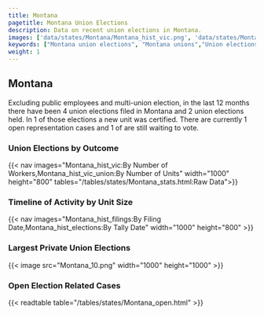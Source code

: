 ```yaml
---
title: Montana
pagetitle: Montana Union Elections
description: Data on recent union elections in Montana.
images: ['data/states/Montana/Montana_hist_vic.png', 'data/states/Montana/Montana_hist_size.png', 'data/states/Montana/Montana_10.png']
keywords: ["Montana union elections", "Montana unions","Union elections"]
weight: 1
---
```

##  Montana

Excluding public employees and multi-union election, in the last 12 months there have been 4 union elections filed in Montana and 2 union elections held. In 1 of those elections a new unit was certified. There are currently 1 open representation cases and 1 of are still waiting to vote.

### Union Elections by Outcome
{{< nav images="Montana_hist_vic:By Number of Workers,Montana_hist_vic_union:By Number of Units" width="1000" height="800" tables="/tables/states/Montana_stats.html:Raw Data">}}

### Timeline of Activity by Unit Size
{{< nav images="Montana_hist_filings:By Filing Date,Montana_hist_elections:By Tally Date" width="1000" height="800" >}}

### Largest Private Union Elections
{{< image src="Montana_10.png" width="1000" height="1000"  >}}

### Open Election Related Cases
{{< readtable table="/tables/states/Montana_open.html" >}}

